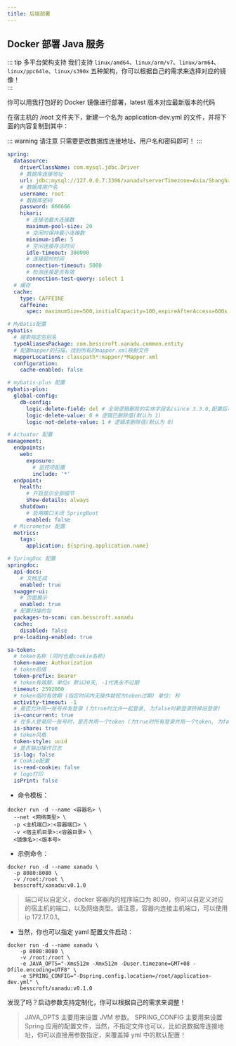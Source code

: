 ```yaml
---
title: 后端部署
---
```

## Docker 部署 Java 服务

::: tip 多平台架构支持
我们支持 `linux/amd64`、`linux/arm/v7`、`linux/arm64`、`linux/ppc64le`、`linux/s390x` 五种架构，你可以根据自己的需求来选择对应的镜像！  
:::

你可以用我打包好的 Docker 镜像进行部署，latest 版本对应最新版本的代码

在宿主机的 /root 文件夹下，新建一个名为 application-dev.yml 的文件，并将下面的内容复制到其中：

::: warning 请注意
只需要更改数据库连接地址、用户名和密码即可！
:::

```yaml
spring:
  datasource:
    driverClassName: com.mysql.jdbc.Driver
    # 数据库连接地址
    url: jdbc:mysql://127.0.0.7:3306/xanadu?serverTimezone=Asia/Shanghai&characterEncoding=utf8&useSSL=false
    # 数据库用户名
    username: root
    # 数据库密码
    password: 666666
    hikari:
      # 连接池最大连接数
      maximum-pool-size: 20
      # 空闲时保持最小连接数
      minimum-idle: 5
      # 空闲连接存活时间
      idle-timeout: 300000
      # 连接超时时间
      connection-timeout: 5000
      # 检测连接是否有效
      connection-test-query: select 1
  # 缓存
  cache:
    type: CAFFEINE
    caffeine:
      spec: maximumSize=500,initialCapacity=100,expireAfterAccess=600s

# MyBatis配置
mybatis:
  # 搜索指定包别名
  typeAliasesPackage: com.besscroft.xanadu.common.entity
  # 配置mapper的扫描，找到所有的mapper.xml映射文件
  mapperLocations: classpath*:mapper/*Mapper.xml
  configuration:
    cache-enabled: false

# mybatis-plus 配置
mybatis-plus:
  global-config:
    db-config:
      logic-delete-field: del # 全局逻辑删除的实体字段名(since 3.3.0,配置后可以忽略不配置步骤2)
      logic-delete-value: 0 # 逻辑已删除值(默认为 1)
      logic-not-delete-value: 1 # 逻辑未删除值(默认为 0)

# Actuator 配置
management:
  endpoints:
    web:
      exposure:
        # 监控项配置
        include: '*'
  endpoint:
    health:
      # 开启显示全部细节
      show-details: always
    shutdown:
      # 启用接口关闭 SpringBoot
      enabled: false
  # Micrometer 配置
  metrics:
    tags:
      application: ${spring.application.name}

# SpringDoc 配置
springdoc:
  api-docs:
    # 文档生成
    enabled: true
  swagger-ui:
    # 页面展示
    enabled: true
  # 配置扫描的包
  packages-to-scan: com.besscroft.xanadu
  cache:
    disabled: false
  pre-loading-enabled: true

sa-token:
  # token名称 (同时也是cookie名称)
  token-name: Authorization
  # token前缀
  token-prefix: Bearer
  # token有效期，单位s 默认30天, -1代表永不过期
  timeout: 2592000
  # token临时有效期 (指定时间内无操作就视为token过期) 单位: 秒
  activity-timeout: -1
  # 是否允许同一账号并发登录 (为true时允许一起登录, 为false时新登录挤掉旧登录)
  is-concurrent: true
  # 在多人登录同一账号时，是否共用一个token (为true时所有登录共用一个token, 为false时每次登录新建一个token)
  is-share: true
  # token风格
  token-style: uuid
  # 是否输出操作日志
  is-log: false
  # Cookie配置
  is-read-cookie: false
  # logo打印
  isPrint: false
```

* 命令模板：

```shell
docker run -d --name <容器名> \
  --net <网络类型> \
  -p <主机端口>:<容器端口> \
  -v <宿主机目录>:<容器目录> \
  <镜像名>:<版本号>
```

* 示例命令：

```shell
docker run -d --name xanadu \
  -p 8080:8080 \
  -v /root:/root \
  besscroft/xanadu:v0.1.0
```

> 端口可以自定义，docker 容器内的程序端口为 8080，你可以自定义对应的宿主机的端口，以及网络类型。请注意，容器内连接主机端口，可以使用 ip 172.17.0.1。

* 当然，你也可以指定 yaml 配置文件启动：

```shell
docker run -d --name xanadu \
	-p 8080:8080 \
	-v /root:/root \
	-e JAVA_OPTS="-Xms512m -Xmx512m -Duser.timezone=GMT+08 -Dfile.encoding=UTF8" \
	-e SPRING_CONFIG="-Dspring.config.location=/root/application-dev.yml" \
	besscroft/xanadu:v0.1.0
```

发现了吗？启动参数支持定制化，你可以根据自己的需求来调整！

> JAVA_OPTS 主要用来设置 JVM 参数。 SPRING_CONFIG 主要用来设置 Spring 应用的配置文件，当然，不指定文件也可以，比如说数据库连接地址，你可以直接用参数指定，来覆盖掉 yml 中的默认配置！
